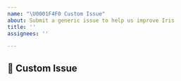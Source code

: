 ```yaml
---
name: "\U0001F4F0 Custom Issue"
about: Submit a generic issue to help us improve Iris
title: ''
assignees: ''

---
```


## 📰 Custom Issue
<!-- Provide a clear description of what the issue is, and we'll try our best to help 😀 -->
